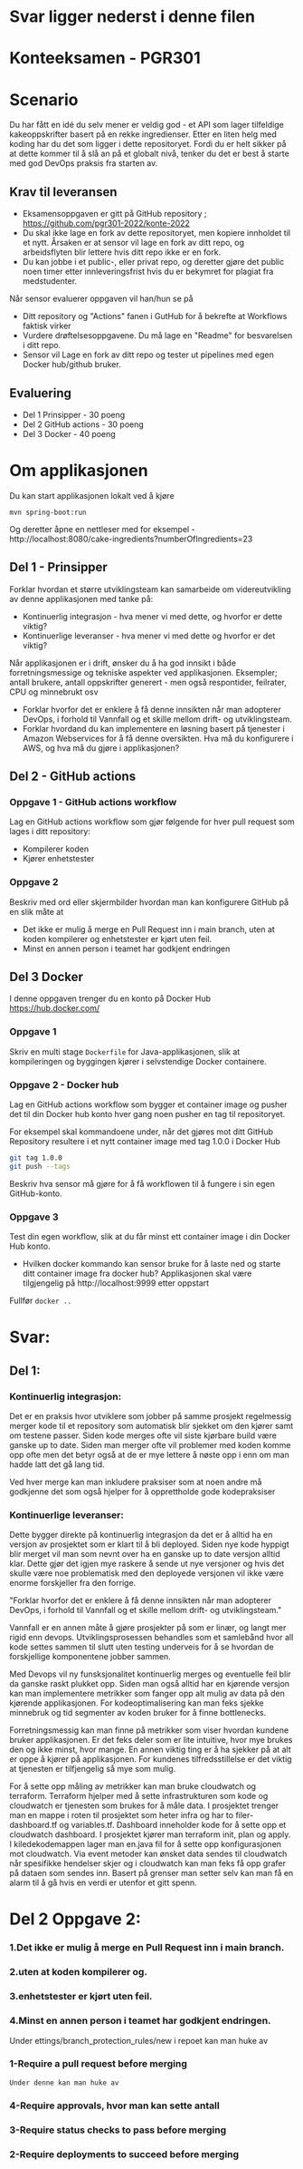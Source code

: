 # Svar ligger nederst i denne filen
# Konteeksamen  - PGR301

# Scenario

Du har fått en idé du selv mener er veldig god - et API som lager tilfeldige kakeoppskrifter basert på en rekke ingredienser. Etter en liten helg med koding har du det som ligger i dette repositoryet. Fordi du er helt sikker på at dette kommer til å slå an på et globalt nivå, tenker du det er best å starte med god DevOps praksis fra starten av.

## Krav til leveransen

* Eksamensoppgaven er gitt på GitHub repository ; https://github.com/pgr301-2022/konte-2022
* Du skal ikke lage en fork av dette repositoryet, men kopiere innholdet til et nytt. Årsaken er at sensor vil lage en fork av ditt repo, og arbeidsflyten blir lettere hvis ditt repo ikke er en fork.
* Du kan jobbe i et public-, eller privat repo, og deretter gjøre det public noen timer etter innleveringsfrist hvis du er bekymret for plagiat fra medstudenter.

Når sensor evaluerer oppgaven vil han/hun se på

* Ditt repository og "Actions" fanen i GutHub for å bekrefte at Workflows faktisk virker
* Vurdere drøftelsesoppgavene. Du må lage en  "Readme" for besvarelsen i ditt repo.
* Sensor vil Lage en fork av ditt repo og tester ut pipelines med egen Docker hub/github bruker.

## Evaluering

* Del 1 Prinsipper - 30 poeng
* Del 2 GitHub actions - 30 poeng
* Del 3 Docker - 40 poeng

# Om applikasjonen 

Du kan start applikasjonen lokalt ved å kjøre

```shell
mvn spring-boot:run
```

Og deretter åpne en nettleser med for eksempel - http://localhost:8080/cake-ingredients?numberOfIngredients=23

## Del 1 - Prinsipper

Forklar hvordan et større utviklingsteam kan samarbeide om videreutvikling av denne applikasjonen 
med tanke på:

* Kontinuerlig integrasjon - hva mener vi med dette, og hvorfor er dette viktig?
* Kontinuerlige leveranser - hva mener vi med dette og hvorfor er det viktig?

Når applikasjonen er i drift, ønsker du å ha god innsikt i både forretningsmessige og tekniske aspekter ved 
applikasjonen. Eksempler; antall brukere, antall oppskrifter generert - men også respontider, feilrater, CPU og minnebrukt osv   

* Forklar hvorfor det er enklere å få denne innsikten når man adopterer DevOps, i forhold til Vannfall og et skille mellom drift- og utviklingsteam.
* Forklar hvordand du kan implementere en løsning basert på tjenester i Amazon Webservices for å få denne oversikten. Hva må du konfigurere i AWS, og hva må du gjøre i applikasjonen?

## Del 2 - GitHub actions 

### Oppgave 1 - GitHub actions workflow

Lag en GitHub actions workflow som gjør følgende for hver pull request som lages i ditt repository:

* Kompilerer koden
* Kjører enhetstester

### Oppgave 2

Beskriv med ord eller skjermbilder hvordan man kan konfigurere GitHub på en slik måte at 

* Det ikke er mulig å merge en Pull Request inn i main branch, uten at koden kompilerer og enhetstester er kjørt uten feil.
* Minst en annen person i teamet har godkjent endringen 

## Del 3 Docker 

I denne oppgaven trenger du en konto på Docker Hub https://hub.docker.com/

### Oppgave 1 

Skriv en multi stage ```Dockerfile``` for Java-applikasjonen, slik at kompileringen og byggingen kjører i selvstendige Docker containere.

### Oppgave 2 - Docker hub

Lag en GitHub actions workflow som bygger et container image og pusher det til din Docker 
hub konto hver gang noen pusher en tag til repositoryet. 

For eksempel skal kommandoene under, når det gjøres mot ditt GitHub Repository resultere i et nytt container image med tag 1.0.0 i Docker Hub

```sh
git tag 1.0.0
git push --tags
```

Beskriv hva sensor må gjøre for å få workflowen til å fungere i sin egen GitHub-konto.

### Oppgave 3 

Test din egen workflow, slik at du får minst ett container image i din Docker Hub konto.
* Hvilken docker kommando kan sensor bruke for å laste ned og starte ditt container image fra docker hub? Applikasjonen skal være tilgjengelig på http://localhost:9999 etter oppstart 

Fullfør ```docker ..```








# Svar:
## Del 1:
### Kontinuerlig integrasjon:
Det er en praksis hvor utviklere som jobber på samme prosjekt regelmessig 
merger kode til et repository som automatisk blir sjekket om den kjører samt om testene 
passer. Siden kode merges ofte vil siste kjørbare build være ganske up to date.
Siden man merger ofte vil problemer med koden komme opp ofte men det betyr også at de
er mye lettere å nøste opp i enn om man hadde latt det gå lang tid.

Ved hver merge kan man inkludere praksiser som at noen andre må godkjenne det som 
også hjelper for å opprettholde gode kodepraksiser

### Kontinuerlige leveranser:
Dette bygger direkte på kontinuerlig integrasjon da det er å alltid ha
en versjon av prosjektet som er klart til å bli deployed. Siden nye kode
hyppigt blir merget vil man som nevnt over ha en ganske up to date versjon alltid klar.
Dette gjør det igjen mye raskere å sende ut nye versjoner og hvis det skulle være noe 
problematisk med den deployede versjonen vil ikke være enorme forskjeller fra den forrige.


 "Forklar hvorfor det er enklere å få denne innsikten når man adopterer DevOps, i forhold til
 Vannfall og et skille mellom drift- og utviklingsteam."

Vannfall er en annen måte å gjøre prosjekter på som er linær, og langt mer rigid enn devops.
Utviklingsprosessen behandles som et samlebånd hvor all kode settes sammen til slutt uten testing 
underveis for å se hvordan de forskjellige komponentene jobber sammen. 

Med Devops vil ny funsksjonalitet kontinuerlig merges og eventuelle feil blir da ganske raskt
plukket opp. Siden man også alltid har en kjørende versjon kan man implementere metrikker som 
fanger opp alt mulig av data på den kjørende applikasjonen. For kodeoptimalisering kan man feks
sjekke minnebruk og tid segmenter av koden bruker for å finne bottlenecks.

Forretningsmessig kan man finne på metrikker som viser hvordan kundene bruker applikasjonen. 
Er det feks deler som er lite intuitive, hvor mye brukes den og ikke minst, hvor mange.
En annen viktig ting er å ha sjekker på at alt er oppe å kjører på applikasjonen. 
For kundenes tilfredsstillelse er det viktig at tjenesten er tilfjengelig så mye som mulig.

For å sette opp måling av metrikker kan man bruke cloudwatch og terraform. Terraform hjelper
med å sette infrastrukturen som kode og cloudwatch er tjenesten som brukes for å måle data.
I prosjektet trenger man en mappe i roten til prosjektet som heter infra og har to filer-
dashboard.tf og variables.tf. Dashboard inneholder kode for å sette opp et cloudwatch dashboard.
I prosjektet kjører man terraform init, plan og apply.
I kiledekodemappen lager man en.java fil for å sette opp konfigurasjonen mot cloudwatch.
Via event metoder kan ønsket data sendes til cloudwatch når spesifikke hendelser skjer og i cloudwatch
kan man feks få opp grafer på dataen som sendes inn. Basert på grenser man setter selv kan man
få en alarm til å gå hvis en verdi er utenfor et gitt spenn.

# Del 2 Oppgave 2:
### 1.Det ikke er mulig å merge en Pull Request inn i main branch. 
### 2.uten at koden kompilerer og.
### 3.enhetstester er kjørt uten feil.
### 4.Minst en annen person i teamet har godkjent endringen.

Under ettings/branch_protection_rules/new i repoet kan man huke av

### 1-Require a pull request before merging
	Under denne kan man huke av 
### 4-Require approvals, hvor man kan sette antall
### 3-Require status checks to pass before merging
### 2-Require deployments to succeed before merging

